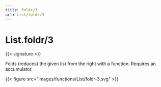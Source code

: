 ```yaml
---
title: foldr/3
url: List/foldr/3
---
```


# List.foldr/3

{{< signature >}}

Folds (reduces) the given list from the right with a function. Requires an accumulator.

{{< figure src="images/functions/List/foldr-3.svg" >}}
